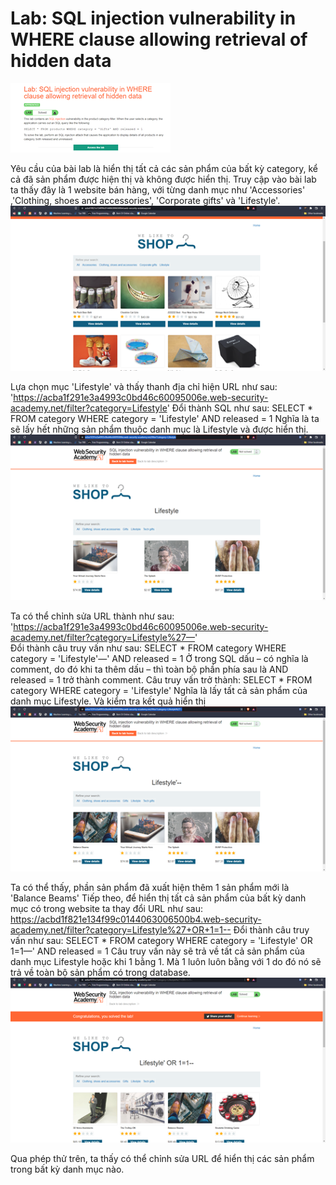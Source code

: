 # Lab: SQL injection vulnerability in WHERE clause allowing retrieval of hidden data
![Require of Lab](/Images/requireOfLab.png)

Yêu cầu của bài lab là hiển thị tất cả các sản phẩm của bất kỳ category, kể cả đã sản phẩm được hiện thị và không được hiển thị.
Truy cập vào bài lab ta thấy đây là 1 website bán hàng, với từng danh mục như 'Accessories' ,'Clothing, shoes and accessories', 'Corporate gifts' và 'Lifestyle'.
![Website](/Images/Website.png)

Lựa chọn mục 'Lifestyle' và thấy thanh địa chỉ hiện URL như sau:
    'https://acba1f291e3a4993c0bd46c60095006e.web-security-academy.net/filter?category=Lifestyle'
Đổi thành SQL như sau: 
    SELECT * FROM category WHERE category = 'Lifestyle' AND released = 1 
Nghĩa là ta sẽ lấy hết những sản phẩm thuộc danh mục là Lifestyle và được hiển thị.
![Product of Lifeslyte](/Images/productOfLifestyle.png)

Ta có thể chỉnh sửa URL thành như sau:
    'https://acba1f291e3a4993c0bd46c60095006e.web-security-academy.net/filter?category=Lifestyle%27—'   
Đổi thành câu truy vấn như sau: 
    SELECT * FROM category WHERE category = 'Lifestyle'—' AND released = 1
Ở trong SQL dấu – có nghĩa là comment, do đó khi ta thêm dấu – thì toàn bộ phần phía sau là AND released = 1 trở thành comment. 
Câu truy vấn trở thành: 
    SELECT * FROM category WHERE category = 'Lifestyle'
Nghĩa là lấy tất cả sản phẩm của danh mục Lifestyle.
Và kiểm tra kết quả hiển thị
![All product of Lifeslyte](/Images/allProductOfLifestyle.png)

Ta có thể thấy, phần sản phẩm đã xuất hiện thêm 1 sản phẩm mới là 'Balance Beams'
Tiếp theo, để hiển thị tất cả sản phẩm của bất kỳ danh mục có trong website ta thay đổi URL như sau:
    https://acbd1f821e134f99c0144063006500b4.web-security-academy.net/filter?category=Lifestyle%27+OR+1=1--
Đổi thành câu truy vấn như sau:
    SELECT * FROM category WHERE category = 'Lifestyle' OR 1=1—' AND released = 1
Câu truy vấn này sẽ trả về tất cả sản phẩm của danh mục Lifestyle hoặc khi 1 bằng 1. Mà 1 luôn luôn bằng với 1 do đó nó sẽ trả về toàn bộ sản phẩm có trong database.
![All product](/Images/allProduct.png)

Qua phép thử trên, ta thấy có thể chỉnh sửa URL để hiển thị các sản phẩm trong bất kỳ danh mục nào.


